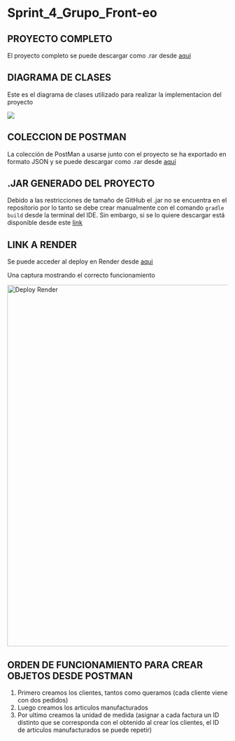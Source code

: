 # Sprint_4_Grupo_Front-eo


## PROYECTO COMPLETO
El proyecto completo se puede descargar como .rar desde [aqui](https://github.com/Facustriker/Sprint_4_Grupo_Front-eo/raw/main/Contenido%20adicional/sprint_4.rar)

## DIAGRAMA DE CLASES
Este es el diagrama de clases utilizado para realizar la implementacion del proyecto

![](https://github.com/Facustriker/Sprint_4_Grupo_Front-eo/assets/141864931/b7b34ece-a8f2-4baf-aa06-d9736f2cad53)



## COLECCION DE POSTMAN
La colección de PostMan a usarse junto con el proyecto se ha exportado en formato JSON y se puede descargar como .rar desde [aqui](https://github.com/Facustriker/Sprint_4_Grupo_Front-eo/raw/main/Contenido%20adicional/SPRINT%204.postman_collection.rar)

## .JAR GENERADO DEL PROYECTO
Debido a las restricciones de tamaño de GitHub el .jar no se encuentra en el repositorio por lo tanto se debe crear manualmente con el comando `gradle build` desde la terminal del IDE. Sin embargo, si se lo quiere descargar está disponible desde este [link](https://drive.google.com/file/d/10yC4zJ4PI9wf4CYH-sOLuG-YR-dfekub/view?usp=sharing)

## LINK A RENDER
Se puede acceder al deploy en Render desde [aqui](https://dashboard.render.com/web/srv-ckri7n81hnes73fdddog/deploys/dep-ckrj98prfc9c73fqfpug)

Una captura mostrando el correcto funcionamiento

<img width="825" alt="Deploy Render" src="https://github.com/Facustriker/Sprint_4_Grupo_Front-eo/assets/141864931/f3b697c6-08e4-49a8-9d58-9941d1864dc6">

## ORDEN DE FUNCIONAMIENTO PARA CREAR OBJETOS DESDE POSTMAN
1) Primero creamos los clientes, tantos como queramos (cada cliente viene con dos pedidos)
2) Luego creamos los articulos manufacturados
3) Por ultimo creamos la unidad de medida (asignar a cada factura un ID distinto que se corresponda con el obtenido al crear los clientes, el ID de articulos manufacturados se puede repetir) 

